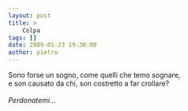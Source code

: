 ```yaml
---
layout: post
title: >
    Colpa
tags: []
date: 2009-01-23 19:30:00
author: pietro
---
```

Sono forse un sogno, come quelli che temo sognare,<br/>e son causato da chi, son costretto a far crollare?<br/><br/><span style="font-style: italic">Perdonatemi...</span>

